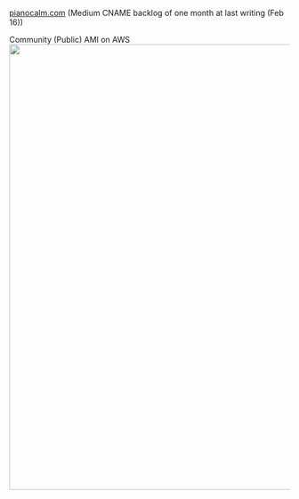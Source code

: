 [pianocalm.com](http://pianocalm.com)
(Medium CNAME backlog of one month at last writing (Feb 16))

Community (Public) AMI on AWS
<img src="http://i.imgur.com/4uravpm.png" width="800">
